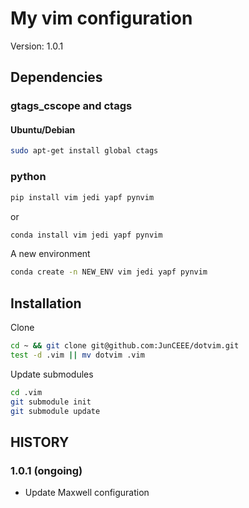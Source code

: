 # My vim configuration
Version: 1.0.1

## Dependencies
### gtags_cscope and ctags
#### Ubuntu/Debian
```bash
sudo apt-get install global ctags
```

### python
```bash
pip install vim jedi yapf pynvim
```
or
```bash
conda install vim jedi yapf pynvim
```

A new environment

```bash
conda create -n NEW_ENV vim jedi yapf pynvim
```

## Installation
Clone

```bash
cd ~ && git clone git@github.com:JunCEEE/dotvim.git
test -d .vim || mv dotvim .vim
```

Update submodules
```bash
cd .vim
git submodule init
git submodule update
```

## HISTORY
### 1.0.1 (ongoing)
- Update Maxwell configuration
